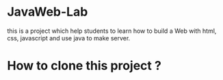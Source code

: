 # JavaWeb-Lab
this is a project which help students to learn how to build a Web with html, css, javascript and use java to make server.
# How to clone this project ?
